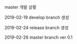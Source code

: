master 개발 상황

2019-02-19
develop branch 생성

2019-02-24
release branch 생성

2019-02-26
master branch ver 0.1

